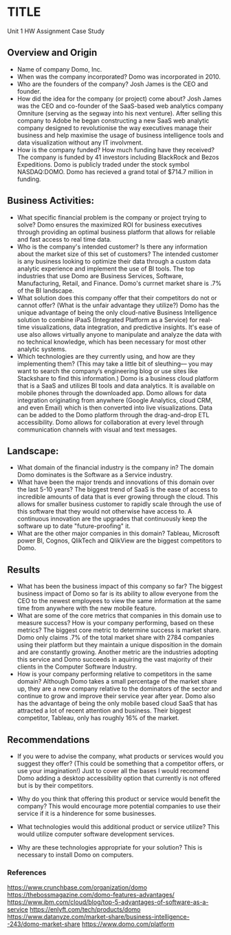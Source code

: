 # TITLE
   Unit 1 HW Assignment Case Study
## Overview and Origin

* Name of company
   Domo, Inc.
* When was the company incorporated?
   Domo was incorporated in 2010.
* Who are the founders of the company?
   Josh James is the CEO and founder. 
* How did the idea for the company (or project) come about?
   Josh James was the CEO and co-founder of the SaaS-based web analytics company Omniture (serving as the segway into his next venture). After selling      this company to Adobe he began constructing a new SaaS web analytic company designed to revolutionise the way executives manage their business and      help maximise the usage of business intelligence tools and data visualization without any IT involvment. 
* How is the company funded? How much funding have they received?
   The company is funded by 41 investors including BlackRock and Bezos Expeditions. Domo is publicly traded under the stock symbol NASDAQ:DOMO.
   Domo has recieved a grand total of $714.7 million in funding.
## Business Activities:

* What specific financial problem is the company or project trying to solve?
   Domo ensures the maximized ROI for business executives through providing an optimal business platform that allows for reliable and fast access to        real time data.
* Who is the company's intended customer?  Is there any information about the market size of this set of customers?
   The intended customer is any business looking to optimize their data through a custom data analytic experience and implement the use of BI tools. The    top industries that use Domo are Business Services, Software, Manufacturing, Retail, and Finance. 
   Domo's currnet market share is .7% of the BI landscape. 
* What solution does this company offer that their competitors do not or cannot offer? (What is the unfair advantage they utilize?)
   Domo has the unique advantage of being the only cloud-native Business Intelligence solution to combine iPaaS (Integrated Platform as a Service) for      real-time visualizations, data integration, and predictive insights. It's ease of use also allows virtually anyone to manipulate and analyze the data    with no technical knowledge, which has been necessary for most other analytic systems. 
* Which technologies are they currently using, and how are they implementing them? (This may take a little bit of sleuthing–– you may want to search the   company’s engineering blog or use sites like Stackshare to find this information.)
   Domo is a business cloud platform that is a SaaS and utilizes BI tools and data analytics. It is available on mobile phones through the downloaded app. Domo allows for data integration originating from anywhere (Google Analytics, cloud CRM, and even Email) which is then converted into live visualizations. Data can be added to the Domo platform through the drag-and-drop ETL accessibility. Domo allows for collaboration at every level through communication channels with visual and text messages. 

## Landscape:

* What domain of the financial industry is the company in?
   The domain Domo dominates is the Software as a Service industry. 
* What have been the major trends and innovations of this domain over the last 5-10 years?
   The biggest trend of SaaS is the ease of access to incredible amounts of data that is ever growing through the cloud. This allows for smaller             business customer to rapidly scale through the use of this software that they would not otherwise have access to. A continuous innovation are the       upgrades that continuously keep the software up to date "future-proofing" it. 
* What are the other major companies in this domain?
   Tableau, Microsoft power BI, Cognos, QlikTech and QlikView are the biggest competitors to Domo. 

## Results

* What has been the business impact of this company so far?
   The biggest business impact of Domo so far is its ability to allow everyone from the CEO to the newest employees to view the same information at the    same time from anywhere with the new mobile feature. 
* What are some of the core metrics that companies in this domain use to measure success? How is your company performing, based on these metrics?
   The biggest core metric to determine success is market share. Domo only claims .7% of the total market share with 2784 companies using their platform    but they maintain a unique disposition in the domain and are constantly growing. Another metric are the industries adopting this service and Domo        succeeds in aquiring the vast majority of their clients in the Computer Software Industry. 
* How is your company performing relative to competitors in the same domain?
   Although Domo takes a small percentage of the market share up, they are a new company relative to the dominators of the sector and continue to grow      and improve their service year after year. Domo also has the advantage of being the only mobile based cloud SaaS that has attracted a lot of recent      attention and business. Their biggest competitor, Tableau, only has roughly 16% of the market. 

## Recommendations

* If you were to advise the company, what products or services would you suggest they offer? (This could be something that a competitor offers, or use your imagination!)
   Just to cover all the bases I would recomend Domo adding a desktop accessibility option that currently is not offered but is by their competitors.
   
* Why do you think that offering this product or service would benefit the company?
   This would encourage more potential companies to use their service if it is a hinderence for some businesses. 
* What technologies would this additional product or service utilize?
   This would utilize computer software development services. 
* Why are these technologies appropriate for your solution?
   This is necessary to install Domo on computers. 

### References
   https://www.crunchbase.com/organization/domo
   https://thebossmagazine.com/domo-features-advantages/
   https://www.ibm.com/cloud/blog/top-5-advantages-of-software-as-a-service
   https://enlyft.com/tech/products/domo
   https://www.datanyze.com/market-share/business-intelligence--243/domo-market-share
   https://www.domo.com/platform
